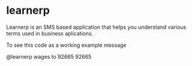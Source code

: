 learnerp
========

Learnerp is an SMS based application that helps you understand various terms
used in business aplications. 

To see this code as a working example message

@learnerp wages to 92665 92665